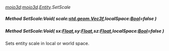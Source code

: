 _[mojo3d](../../modules/mojo3d/mojo3d-module.md):[mojo3d](../../modules/mojo3d/mojo3d-module.md).[Entity](../../modules/mojo3d/mojo3d-entity_ext.md).SetScale_
##### Method SetScale:Void( scale:[std.geom.Vec3f](../../modules/std/std-geom-vec3f.md),localSpace:[Bool](../../modules/wonkey/wonkey-types-bool.md)=false )
##### Method SetScale:Void( sx:[Float](../../modules/wonkey/wonkey-types-float.md),sy:[Float](../../modules/wonkey/wonkey-types-float.md),sz:[Float](../../modules/wonkey/wonkey-types-float.md),localSpace:[Bool](../../modules/wonkey/wonkey-types-bool.md)=false )
Sets entity scale in local or world space.
